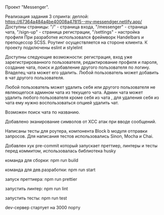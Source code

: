 Проект "Messenger".

Реализация задания 3 спринта:
деплой: https://67364a484a4be40008a47815--my-messendger.netlify.app/
Доступны страницы: "/" - страница входа, "/messenger" - страница чата, "/sign-up" - cтраница регистрации, "/settings" - настройка профиля
При разработке использовался фреймворк Handelbars и препоцессор SCSS.
Роутинг осуществляется на стороне клиента.
К проекту подключены eslint и stylelint

Доступны следующие возможности: регистрация, вход уже зарегистрированного пользователя, редактирование профиля и пароля, создание чата, поиск и добавление другого пользователя по логину. Владелец чата может его удалить.
Любой пользователь может добавить в чат другого пользователя.

Любой пользователь может удалить себя или другого пользователя не являющегося админом чата из текущего чата. Админ чата может удалить любого пользователя кроме себя из чата , для удаления себя из чата ему нужно воспользоваться опцией удалить чат.

Возможен поиск чата по названию.

Добавлено эканирование символов от XCC атак при вводе сообщений.

Написаны тесты для роутера, компонента Block b модуля отправки запросов.
Для написания тестов использовались Sinon, Mocha и Chai.

Добавлен хук pre-commit который запускает преттиер, линтеры и тесты перед коммитом, использовалась библиотека husky

команда для сборки: npm run build

команда для дев.разработки: npm run start

запуск преттиера: npm run prettier

запустить линтер: npm run lint

запустить тесты: npm run test

dev-сервер стартует на 3000 порту
